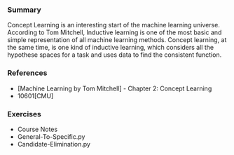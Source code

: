 ### Summary

Concept Learning is an interesting start of the machine learning universe. According to Tom Mitchell, Inductive learning 
is one of the most basic and simple representation of all machine learning methods. Concept learning, at the same time, is one 
kind of inductive learning, which considers all the hypothese spaces for a task and uses data to find the consistent function.

### References

- [Machine Learning by Tom Mitchell] - Chapter 2: Concept Learning
- 10601[CMU]


### Exercises

- Course Notes
- General-To-Specific.py
- Candidate-Elimination.py
